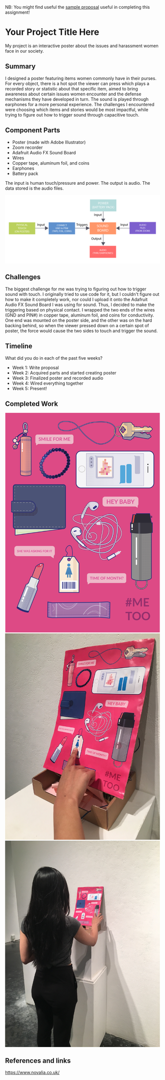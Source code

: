 NB: You might find useful the [sample proposal](https://github.com/zamfi/cca-programming-electronics-fall-2017/blob/master/hw/sample-proposal.md) useful in completing this assignment!

# Your Project Title Here

My project is an interactive poster about the issues and harassment women face in our society. 

## Summary

I designed a poster featuring items women commonly have in their purses. For every object, there is a hot spot the viewer can press which plays a recorded story or statistic about that specific item, aimed to bring awareness about certain issues women encounter and the defense mechanisms they have developed in turn. The sound is played through earphones for a more personal experience. The challenges I encountered were choosing which items and stories would be most impactful, while trying to figure out how to trigger sound through capacitive touch.


## Component Parts

- Poster (made with Adobe Illustrator)
- Zoom recorder
- Adafruit Audio FX Sound Board
- Wires
- Copper tape, aluminum foil, and coins
- Earphones
- Battery pack

The input is human touch/pressure and power. The output is audio. The data stored is the audio files.

![Final poster design](https://github.com/jess1ca-yang/p-and-e-final-project-spring-2018/blob/master/poster-blocksfinal-02.png)

## Challenges

The biggest challenge for me was trying to figuring out how to trigger sound with touch. I originally tried to use code for it, but I couldn't figure out how to make it completely work, nor could I upload it onto the Adafruit Audio FX Sound Board I was using for sound. Thus, I decided to make the triggering based on physical contact. I wrapped the two ends of the wires (GND and PIN#) in copper tape, aluminum foil, and coins for conductivity. One end was mounted on the poster side, and the other was on the hard backing behind, so when the viewer pressed down on a certain spot of poster, the force would cause the two sides to touch and trigger the sound.

## Timeline

What did you do in each of the past five weeks?

- Week 1: Write proposal
- Week 2: Acquired parts and started creating poster
- Week 3: Finalized poster and recorded audio 
- Week 4: Wired everything together
- Week 5: Present!

## Completed Work

![Final poster design](https://github.com/jess1ca-yang/p-and-e-final-project-spring-2018/blob/master/interactiveposter%20-%20FINAL.png)
![poster 1](https://github.com/jess1ca-yang/p-and-e-final-project-spring-2018/blob/master/poster_closeup.JPG)
![poster 1](https://github.com/jess1ca-yang/p-and-e-final-project-spring-2018/blob/master/poster.JPG)

## References and links

https://www.novalia.co.uk/
